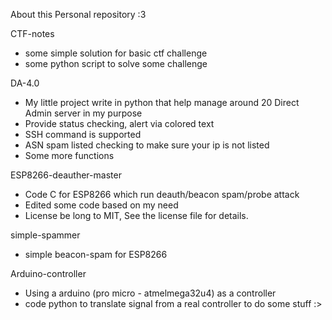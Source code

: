 About this Personal repository :3

CTF-notes

+ some simple solution for basic ctf challenge 
+ some python script to solve some challenge 

DA-4.0

- My little project write in python that help manage around 20 Direct Admin server in my purpose 
- Provide status checking, alert via colored text
- SSH command is supported
- ASN spam listed checking to make sure your ip is not listed 
- Some more functions 

ESP8266-deauther-master

- Code C for ESP8266 which run deauth/beacon spam/probe attack
- Edited some code based on my need
- License be long to  MIT, See the license file for details.  

simple-spammer

- simple beacon-spam for ESP8266

Arduino-controller 

- Using a arduino (pro micro - atmelmega32u4) as a controller
- code python to translate signal from a real controller to do some stuff :>

